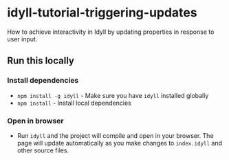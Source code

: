 # idyll-tutorial-triggering-updates
How to achieve interactivity in Idyll by updating properties in response to user input.

## Run this locally

### Install dependencies

- `npm install -g idyll` - Make sure you have `idyll` installed globally
- `npm install` - Install local dependencies

### Open in browser

- Run `idyll` and the project will compile and open in your browser. The page will update automatically as you make changes to `index.idyll` and other source files.
